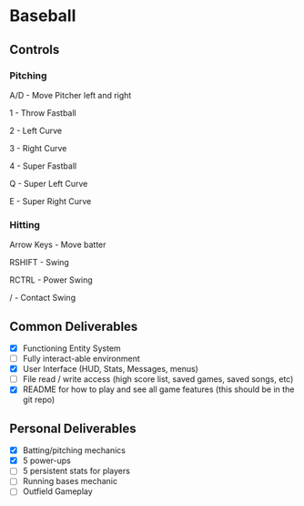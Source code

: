 # Baseball

## Controls
### Pitching
A/D - Move Pitcher left and right

1 - Throw Fastball

2 - Left Curve

3 - Right Curve

4 - Super Fastball

Q - Super Left Curve

E - Super Right Curve

### Hitting
Arrow Keys - Move batter

RSHIFT - Swing

RCTRL - Power Swing

/ - Contact Swing

## Common Deliverables
- [x] Functioning Entity System
- [ ] Fully interact-able environment
- [x] User Interface (HUD, Stats, Messages, menus)
- [ ] File read / write access (high score list, saved games, saved songs, etc)
- [x] README for how to play and see all game features (this should be in the git repo)

## Personal Deliverables
- [x] Batting/pitching mechanics
- [x] 5 power-ups
- [ ] 5 persistent stats for players
- [ ] Running bases mechanic
- [ ] Outfield Gameplay
